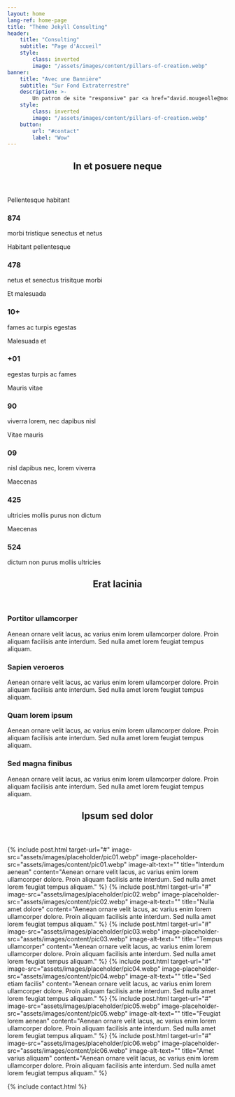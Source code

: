 ```yaml
---
layout: home
lang-ref: home-page
title: "Thème Jekyll Consulting"
header:
    title: "Consulting"
    subtitle: "Page d'Accueil"
    style:
        class: inverted
        image: "/assets/images/content/pillars-of-creation.webp"
banner:
    title: "Avec une Bannière"
    subtitle: "Sur Fond Extraterrestre"
    description: >-
        Un patron de site "responsive" par <a href="david.mougeolle@moodule.net">DM</a> pour <a href="https://github.com/moodule">MOODULE</a>.
    style:
        class: inverted
        image: "/assets/images/content/pillars-of-creation.webp"
    button:
        url: "#contact"
        label: "Wow"
---
```

<!-- Section -->
<section>
    <header class="major">
        <h2>In et posuere neque</h2>
    </header>
    <div class="facts row">
        <article class="col-1 col-4-medium col-12-small">
            <div class="fact-intro on"><p>Pellentesque habitant</p></div>
            <div class="fact on"><h3>874</h3></div>
            <div class="fact-outro on"><p>morbi tristique senectus et netus</p></div>
            <span class="icon fa-gem on"></span>
            <div class="fact-intro off"><p>Habitant pellentesque</p></div>
            <div class="fact off"><h3>478</h3></div>
            <div class="fact-outro off"><p>netus et senectus trisitque morbi</p></div>
            <span class="icon fa-moon off"></span>
        </article>
        <article class="col-1 col-4-medium col-12-small">
            <div class="fact-intro on"><p>Et malesuada</p></div>
            <div class="fact on"><h3>10+</h3></div>
            <div class="fact-outro on"><p>fames ac turpis egestas</p></div>
            <span class="icon fa-hand-paper on"></span>
            <div class="fact-intro off"><p>Malesuada et</p></div>
            <div class="fact off"><h3>+01</h3></div>
            <div class="fact-outro off"><p>egestas turpis ac fames</p></div>
            <span class="icon fa-hand-paper off"></span>
        </article>
        <article class="col-1 col-4-medium col-12-small">
            <div class="fact-intro on"><p>Mauris vitae</p></div>
            <div class="fact on"><h3>90</h3></div>
            <div class="fact-outro on"><p>viverra lorem, nec dapibus nisl</p></div>
            <span class="icon solid fa-rocket on"></span>
            <div class="fact-intro off"><p>Vitae mauris</p></div>
            <div class="fact off"><h3>09</h3></div>
            <div class="fact-outro off"><p>nisl dapibus nec, lorem viverra</p></div>
            <span class="icon solid fa-rocket off"></span>
        </article>
        <article class="col-1 col-4-medium col-12-small">
            <div class="fact-intro on"><p>Maecenas</p></div>
            <div class="fact on"><h3>425</h3></div>
            <div class="fact-outro on"><p>ultricies mollis purus non dictum</p></div>
            <span class="icon brands fa-canadian-maple-leaf on"></span>
            <div class="fact-intro off"><p>Maecenas</p></div>
            <div class="fact off"><h3>524</h3></div>
            <div class="fact-outro off"><p>dictum non purus mollis ultricies</p></div>
            <span class="icon brands fa-canadian-maple-leaf off"></span>
        </article>
    </div>
</section>

<!-- Section -->
<section class="inverted">
    <header class="major">
        <h2>Erat lacinia</h2>
    </header>
    <div class="features">
        <article>
            <span class="icon fa-gem"></span>
            <div class="content">
                <h3>Portitor ullamcorper</h3>
                <p>Aenean ornare velit lacus, ac varius enim lorem ullamcorper dolore. Proin aliquam facilisis ante interdum. Sed nulla amet lorem feugiat tempus aliquam.</p>
            </div>
        </article>
        <article>
            <span class="icon solid fa-paper-plane"></span>
            <div class="content">
                <h3>Sapien veroeros</h3>
                <p>Aenean ornare velit lacus, ac varius enim lorem ullamcorper dolore. Proin aliquam facilisis ante interdum. Sed nulla amet lorem feugiat tempus aliquam.</p>
            </div>
        </article>
        <article>
            <span class="icon solid fa-rocket"></span>
            <div class="content">
                <h3>Quam lorem ipsum</h3>
                <p>Aenean ornare velit lacus, ac varius enim lorem ullamcorper dolore. Proin aliquam facilisis ante interdum. Sed nulla amet lorem feugiat tempus aliquam.</p>
            </div>
        </article>
        <article>
            <span class="icon solid fa-signal"></span>
            <div class="content">
                <h3>Sed magna finibus</h3>
                <p>Aenean ornare velit lacus, ac varius enim lorem ullamcorper dolore. Proin aliquam facilisis ante interdum. Sed nulla amet lorem feugiat tempus aliquam.</p>
            </div>
        </article>
    </div>
</section>

<!-- Section -->
<section>
    <header class="major">
        <h2>Ipsum sed dolor</h2>
    </header>
    <div class="posts">
        {% include post.html target-url="#" image-src="assets/images/placeholder/pic01.webp" image-placeholder-src="assets/images/content/pic01.webp" image-alt-text="" title="Interdum aenean" content="Aenean ornare velit lacus, ac varius enim lorem ullamcorper dolore. Proin aliquam facilisis ante interdum. Sed nulla amet lorem feugiat tempus aliquam." %}
        {% include post.html target-url="#" image-src="assets/images/placeholder/pic02.webp" image-placeholder-src="assets/images/content/pic02.webp" image-alt-text="" title="Nulla amet dolore" content="Aenean ornare velit lacus, ac varius enim lorem ullamcorper dolore. Proin aliquam facilisis ante interdum. Sed nulla amet lorem feugiat tempus aliquam." %}
        {% include post.html target-url="#" image-src="assets/images/placeholder/pic03.webp" image-placeholder-src="assets/images/content/pic03.webp" image-alt-text="" title="Tempus ullamcorper" content="Aenean ornare velit lacus, ac varius enim lorem ullamcorper dolore. Proin aliquam facilisis ante interdum. Sed nulla amet lorem feugiat tempus aliquam." %}
        {% include post.html target-url="#" image-src="assets/images/placeholder/pic04.webp" image-placeholder-src="assets/images/content/pic04.webp" image-alt-text="" title="Sed etiam facilis" content="Aenean ornare velit lacus, ac varius enim lorem ullamcorper dolore. Proin aliquam facilisis ante interdum. Sed nulla amet lorem feugiat tempus aliquam." %}
        {% include post.html target-url="#" image-src="assets/images/placeholder/pic05.webp" image-placeholder-src="assets/images/content/pic05.webp" image-alt-text="" title="Feugiat lorem aenean" content="Aenean ornare velit lacus, ac varius enim lorem ullamcorper dolore. Proin aliquam facilisis ante interdum. Sed nulla amet lorem feugiat tempus aliquam." %}
        {% include post.html target-url="#" image-src="assets/images/placeholder/pic06.webp" image-placeholder-src="assets/images/content/pic06.webp" image-alt-text="" title="Amet varius aliquam" content="Aenean ornare velit lacus, ac varius enim lorem ullamcorper dolore. Proin aliquam facilisis ante interdum. Sed nulla amet lorem feugiat tempus aliquam." %}
    </div>
</section>

{% include contact.html %}
